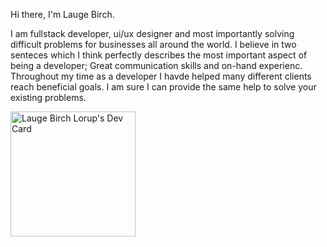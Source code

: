 Hi there, I'm Lauge Birch. 

I am fullstack developer, ui/ux designer and most importantly solving difficult problems for businesses all around the world. I believe in two senteces which I think perfectly describes the most important aspect of being a developer; Great communication skills and on-hand experienc. 
Throughout my time as a developer I havde helped many different clients reach beneficial goals. I am sure I can provide the same help to solve your existing problems. 

<a href="https://app.daily.dev/Lauge"><img src="https://api.daily.dev/devcards/fab26029168b4890968f2226eff5508e.png?r=9py" width="200" alt="Lauge Birch Lorup's Dev Card"/></a>
